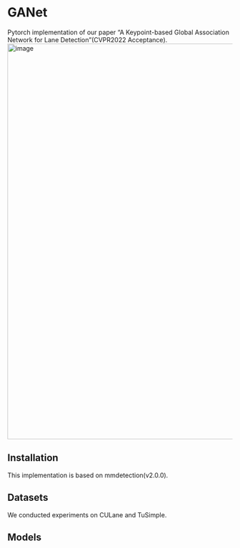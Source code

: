# GANet
Pytorch implementation of our paper “A Keypoint-based Global Association Network for Lane Detection”(CVPR2022 Acceptance).
<img width="886" alt="image" src="https://user-images.githubusercontent.com/36124147/163526899-02dfe7b6-10fa-4e24-a1e8-1f5d53c223b1.png">

## Installation
This implementation is based on mmdetection(v2.0.0).
## Datasets
We conducted experiments on CULane and TuSimple.
## Models
